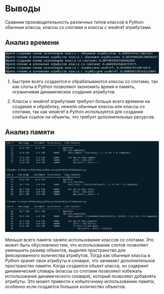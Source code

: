 # Выводы

Сравним производительность различных типов классов в Python: обычные классы, классы со слотами и классы с weakref атрибутами.

## Анализ времени

![Alt text](time.png)

1. Быстрее всего создаются и обрабатываются классы со слотами, так как слоты в Python позволяют экономить время и память, ограничивая динамическое создание атрибутов.

2. Классы с weakref атрибутами требуют больше всего времени на создание и обработку, нежели обычные классы или классы со слотами, так как weakref в Python используется для создания слабых ссылок на объекты, что требует дополнительных ресурсов.

## Анализ памяти

![Alt text](profiler.png)

Меньше всего памяти заняло использование классов со слотами.
Это может быть обусловлено тем, что использование слотов позволяет уменьшить размер объектов, выделяя пространство для фиксированного количества атрибутов.
Тогда как обычные классы в Python хранят свои атрибуты в словаре, что занимает дополнительное пространство памяти. Когда создается объект класса, он содержит динамический словарь (классы со слотами позволяют избежать использования динамического словаря), который позволяет добавлять атрибуты. Это может привести к избыточному использованию памяти, особенно если создается большое количество объектов.

